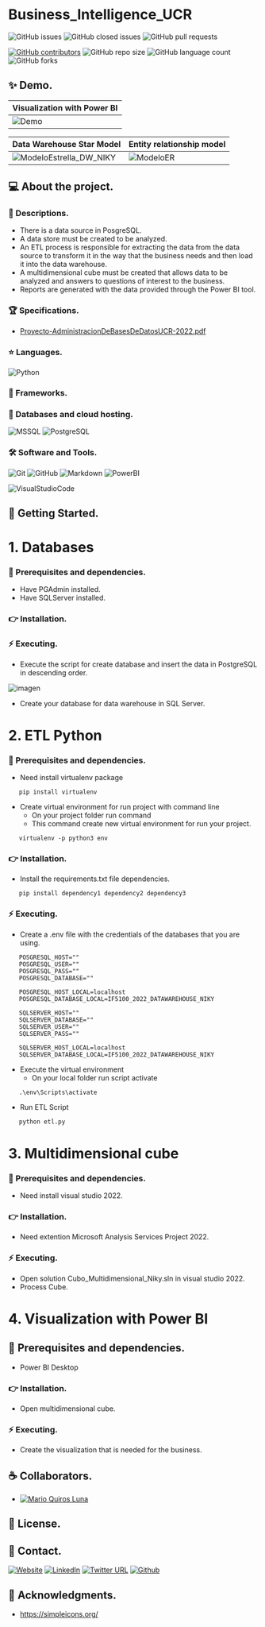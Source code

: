 # Business_Intelligence_UCR

![GitHub issues](https://img.shields.io/github/issues/MarioQuirosLuna/Readme-Template)
![GitHub closed issues](https://img.shields.io/github/issues-closed/MarioQuirosLuna/Readme-Template)
![GitHub pull requests](https://img.shields.io/github/issues-pr/MarioQuirosLuna/Readme-Template)

[![GitHub contributors](https://img.shields.io/github/contributors/MarioQuirosLuna/Readme-Template.svg?color=blue)](https://github.com/MarioQuirosLuna/Readme-Template/network)
![GitHub repo size](https://img.shields.io/github/repo-size/MarioQuirosLuna/Readme-template)
![GitHub language count](https://img.shields.io/github/languages/count/MarioQuirosLuna/Readme-template)
![GitHub forks](https://img.shields.io/github/forks/MarioQuirosLuna/Readme-template)

## ✨ Demo.

| Visualization with Power BI |
|-----------------------------|
| ![Demo](https://user-images.githubusercontent.com/37676736/172446014-3d8bda24-224b-433e-a7b3-bfc2e86d98a5.png) |

| Data Warehouse Star Model | Entity relationship model |
|---------------------------|---------------------------|
| ![ModeloEstrella_DW_NIKY](https://user-images.githubusercontent.com/37676736/172446709-a6f0e01a-a23a-4316-8457-5d0127bffd04.PNG) | ![ModeloER](https://user-images.githubusercontent.com/37676736/172446350-4e1c2e47-d3ea-414b-91d5-7d92bda8d0d0.jpeg) |

## 💻 About the project.

   ### 📜 Descriptions.
   * There is a data source in PosgreSQL.
   * A data store must be created to be analyzed.
   * An ETL process is responsible for extracting the data from the data source to transform it in the way that the business needs and then load it into the data warehouse.
   * A multidimensional cube must be created that allows data to be analyzed and answers to questions of interest to the business.
   * Reports are generated with the data provided through the Power BI tool.
   
   ### 🏆 Specifications.
   
   - [Proyecto-AdministracionDeBasesDeDatosUCR-2022.pdf](https://github.com/MarioQuirosLuna/Business_Intelligence_UCR/blob/master/IF5100%20Proyecto%20Final.pdf)


   ### ⭐ Languages.
   ![Python](https://custom-icon-badges.herokuapp.com/badge/-Python-%233776AB?style=flat&logo=Python&logoColor=white&labelColor=111)

   ### 🎨 Frameworks.
   
   ### 💾 Databases and cloud hosting.
  
  ![MSSQL](https://custom-icon-badges.herokuapp.com/badge/-MSSQL-%23CC2927?style=flat&logo=MicrosoftSQLServer&logoColor=white&labelColor=111)
  ![PostgreSQL](https://custom-icon-badges.herokuapp.com/badge/-PostgreSQL-%234169E1?style=flat&logo=PostgreSQL&logoColor=white&labelColor=111)
  
   ### 🛠️ Software and Tools.
   
  ![Git](https://custom-icon-badges.herokuapp.com/badge/-Git-%23F05032?style=flat&logo=git&logoColor=white&labelColor=111)
  ![GitHub](https://custom-icon-badges.herokuapp.com/badge/-GitHub-%23181717?style=flat&logo=github&logoColor=white&labelColor=111)
  ![Markdown](https://custom-icon-badges.herokuapp.com/badge/-Markdown-%23000000?style=flat&logo=Markdown&logoColor=white&labelColor=111)
  ![PowerBI](https://custom-icon-badges.herokuapp.com/badge/-PowerBI-%23F2C811?style=flat&logo=PowerBI&logoColor=white&labelColor=111)

  ![VisualStudioCode](https://custom-icon-badges.herokuapp.com/badge/-VisualStudioCode-%23007ACC?style=flat&logo=VisualStudioCode&logoColor=white&labelColor=111)

## 🚀 Getting Started.

   # 1. Databases
   
   ### 📌 Prerequisites and dependencies.
   
   - Have PGAdmin installed.
   - Have SQLServer installed.
   
   ### 👉 Installation.
   
   ### ⚡ Executing.
   
   - Execute the script for create database and insert the data in PostgreSQL in descending order.

   ![imagen](https://user-images.githubusercontent.com/37676736/169353912-c3a0824c-da4a-4f1f-9762-b04e673448f0.png)

   - Create your database for data warehouse in SQL Server.
   
   # 2. ETL Python

   ### 📌 Prerequisites and dependencies.
   
   - Need install virtualenv package

   ```
      pip install virtualenv
   ```

   - Create virtual environment for run project with command line
      * On your project folder run command
      * This command create new virtual environment for run your project.

   ```
      virtualenv -p python3 env
   ```

   ### 👉 Installation.
   
   - Install the requirements.txt file dependencies. 
   
   ```
      pip install dependency1 dependency2 dependency3
   ```

   ### ⚡ Executing.
   
   - Create a .env file with the credentials of the databases that you are using.
   ```
      POSGRESQL_HOST=""
      POSGRESQL_USER=""
      POSGRESQL_PASS=""
      POSGRESQL_DATABASE=""
      
      POSGRESQL_HOST_LOCAL=localhost
      POSGRESQL_DATABASE_LOCAL=IF5100_2022_DATAWAREHOUSE_NIKY

      SQLSERVER_HOST=""
      SQLSERVER_DATABASE=""
      SQLSERVER_USER=""
      SQLSERVER_PASS=""
      
      SQLSERVER_HOST_LOCAL=localhost
      SQLSERVER_DATABASE_LOCAL=IF5100_2022_DATAWAREHOUSE_NIKY
   ```
   - Execute the virtual environment 
      * On your local folder run script activate
   ```
      .\env\Scripts\activate 
   ```
   - Run ETL Script
   ```python
      python etl.py
   ```
   
   # 3. Multidimensional cube
   
   ### 📌 Prerequisites and dependencies.
   
   - Need install visual studio 2022.
   
   ### 👉 Installation.
   
   - Need extention Microsoft Analysis Services Project 2022.
   
   ### ⚡ Executing.
   
   - Open solution Cubo_Multidimensional_Niky.sln in visual studio 2022.
   - Process Cube.
   
   # 4. Visualization with Power BI
   
   ## 📌 Prerequisites and dependencies.
   
   - Power BI Desktop
   
   ### 👉 Installation.
   
   - Open multidimensional cube.
   
   ### ⚡ Executing.
   
   - Create the visualization that is needed for the business.

## ☕ Collaborators.

* [![Mario Quiros Luna](https://custom-icon-badges.herokuapp.com/badge/-Mario%20Quirós%20Luna-%23181717?style=flat&logo=github&logoColor=white&labelColor=111)](https://github.com/MarioQuirosLuna)

## 📝 License.

## 💬 Contact.

[![Website](https://img.shields.io/website?label=Portfolio&up_color=%231E0A46&up_message=Mario%20Quiros%20Luna%20Dev&url=https%3A%2F%2Fmarioql-dev.vercel.app%2F)](https://marioql-dev.vercel.app/)
[![LinkedIn](https://custom-icon-badges.herokuapp.com/badge/-LinkedIn%20Mario%20Quirós%20Luna-%230A66C2?style=flat&logo=LinkedIn&logoColor=white&labelColor=111)](https://www.linkedin.com/in/mario-quir%C3%B3s-luna-dev-b99050206/)
[![Twitter URL](https://img.shields.io/twitter/url?label=Twitter%20%40MarioQuirosL&style=social&url=https%3A%2F%2Ftwitter.com%2FMarioQuirosL)](https://twitter.com/MarioQuirosL)
[![Github](https://img.shields.io/github/followers/MarioQuirosLuna?label=Github&style=social)](https://github.com/MarioQuirosLuna)

## 💜 Acknowledgments.
   - https://simpleicons.org/
